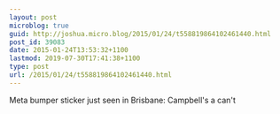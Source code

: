 ```yaml
---
layout: post
microblog: true
guid: http://joshua.micro.blog/2015/01/24/t558819864102461440.html
post_id: 39083
date: 2015-01-24T13:53:32+1100
lastmod: 2019-07-30T17:41:38+1100
type: post
url: /2015/01/24/t558819864102461440.html
---
```

Meta bumper sticker just seen in Brisbane: Campbell's a can't
